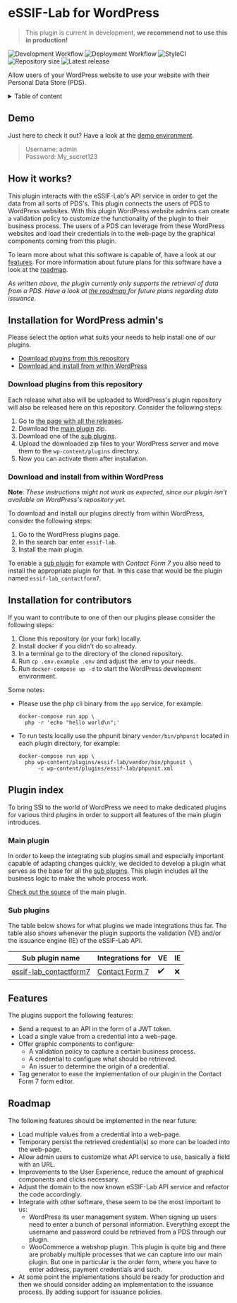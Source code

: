 # eSSIF-Lab for WordPress

> This plugin is current in development, **we recommend not to use this in production!**

![Development Workflow](https://github.com/LSVH/hbo-ict-inno-s2-tno/workflows/Development%20Workflow/badge.svg)
![Deployment Workflow](https://github.com/LSVH/hbo-ict-inno-s2-tno/workflows/Deployment%20Workflow/badge.svg)
![StyleCI](https://github.styleci.io/repos/238925389/shield)
![Repository size](https://img.shields.io/github/repo-size/LSVH/hbo-ict-inno-s2-tno)
![Latest release](https://img.shields.io/github/v/release/LSVH/hbo-ict-inno-s2-tno)

Allow users of your WordPress website to use your website with their Personal Data Store (PDS).

<details>
<summary>Table of content</summary>

## Table of content

- [Demo](#demo)
- [How it works?](#how-it-works)
- [Installation for WordPress admin's](#installation-for-wordpress-admins)
    - [Download plugins from this repository](#download-plugins-from-this-repository) 
    - [Download and install from within WordPress](#download-and-install-from-within-wordpress)
- [Plugin index](#plugin-index)
    - [Main plugin](#main-plugin)
    - [Sub plugins](#sub-plugins)
- [Features](#features)
- [Roadmap](#roadmap)

</details>

## Demo

Just here to check it out? Have a look at the [demo environment](http://essif-lab.ddns.net/wp-login.php).

> Username: admin  
> Password: My_secret123

## How it works?

This plugin interacts with the eSSIF-Lab's API service in order to get the data from all sorts of PDS's. This plugin
connects the users of PDS to WordPress websites. With this plugin WordPress website admins can create a validation
policy to customize the functionality of the plugin to their business process. The users of a PDS can leverage from
these WordPress websites and load their credentials in to the web-page by the graphical components coming from this
plugin.

To learn more about what this software is capable of, have a look at our [features](#features). For more information
about future plans for this software have a look at the [roadmap](#roadmap). 

_As written above, the plugin currently only supports the retrieval of data from a PDS. Have a look at [the roadmap
](#roadmap) for future plans regarding data issuance._


## Installation for WordPress admin's

Please select the option what suits your needs to help install one of our plugins. 

- [Download plugins from this repository](#download-plugins-from-this-repository)
- [Download and install from within WordPress](#download-and-install-from-within-wordpress)

### Download plugins from this repository

Each release what also will be uploaded to WordPress's plugin repository will also be released here on this
repository. Consider the following steps:

1. Go to [the page with all the releases](https://github.com/LSVH/hbo-ict-inno-s2-tno/releases/latest).
2. Download the [main plugin](#main-plugin) zip.
3. Download one of the [sub plugins](#sub-plugins).
4. Upload the downloaded zip files to your WordPress server and move them to the `wp-content/plugins` directory.
5. Now you can activate them after installation.

### Download and install from within WordPress

**Note**: _These instructions might not work as expected, since our plugin isn't available on WordPress's repository
 yet._
 
To download and install our plugins directly from within WordPress, consider the following steps:

1. Go to the WordPress plugins page.
2. In the search bar enter `essif-lab`.
3. Install the main plugin.

To enable a [sub plugin](#sub-plugins) for example with _Contact Form 7_ you also need to install the appropriate plugin
for that. In this case that would be the plugin named `essif-lab_contactform7`.
 
## Installation for contributors

If you want to contribute to one of then our plugins please consider the following steps:

1. Clone this repository (or your fork) locally.
2. Install docker if you didn't do so already.
3. In a terminal go to the directory of the cloned repository.
4. Run `cp .env.example .env` and adjust the .env to your needs.
5. Run `docker-compose up -d` to start the WordPress development environment.

Some notes:

- Please use the php cli binary from the `app` service, for example:
  ```
  docker-compose run app \
    php -r 'echo "hello world\n";'
  ```
- To run tests locally use the phpunit binary `vendor/bin/phpunit` located in each plugin directory, for example:
  ```
  docker-compose run app \
    php wp-content/plugins/essif-lab/vendor/bin/phpunit \
        -c wp-content/plugins/essif-lab/phpunit.xml
  ```

## Plugin index

To bring SSI to the world of WordPress we need to make dedicated plugins for various third plugins in order to
support all features of the main plugin introduces.
 
### Main plugin

In order to keep the integrating sub plugins small and especially important capable of adapting changes quickly, we
decided to develop a plugin what serves as the base for all the [sub plugins](#sub-plugins). This plugin
includes all the business logic to make the whole process work.
  
[Check out the source](plugins/essif-lab) of the main plugin.

### Sub plugins

The table below shows for what plugins we made integrations thus far. The table also shows whenever the plugin
supports the validation (VE) and/or the issuance engine (IE) of the eSSIF-Lab API.
 
| Sub plugin name | Integrations for | VE | IE
|-----------------|------------------|----|---
| [essif-lab_contactform7](plugins/essif-lab_contactform7) | [Contact Form 7](https://wordpress.org/plugins/contact-form-7/) | :heavy_check_mark: | :x:

## Features

The plugins support the following features:

- Send a request to an API in the form of a JWT token.
- Load a single value from a credential into a web-page.
- Offer graphic components to configure:
    - A validation policy to capture a certain business process.
    - A credential to configure what should be retrieved. 
    - An issuer to determine the origin of a credential.
- Tag generator to ease the implementation of our plugin in the Contact Form 7 form editor.


## Roadmap

The following features should be implemented in the near future:

- Load multiple values from a credential into a web-page.
- Temporary persist the retrieved credential(s) so more can be loaded into the web-page.
- Allow admin users to customize what API service to use, basically a field with an URL. 
- Improvements to the User Experience, reduce the amount of graphical components and clicks necessary.
- Adjust the domain to the now known eSSIF-Lab API service and refactor the code accordingly.
- Integrate with other software, these seem to be the most important to us:
    - WordPress its user management system. When signing up users need to enter a bunch of personal information. 
      Everything except the username and password could be retrieved from a PDS through our plugin.
    - WooCommerce a webshop plugin. This plugin is quite big and there are probably multiple processes that we can
      capture into our main plugin. But one in particular is the order form, where you have to enter address, payment
      credentials and such.
- At some point the implementations should be ready for production and then we should consider adding an
 implementation to the issuance process. By adding support for issuance policies.
